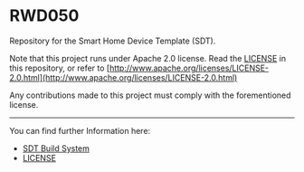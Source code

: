# RWD050

Repository for the Smart Home Device Template (SDT).

Note that this project runs under Apache 2.0 license. Read the [LICENSE](LICENSE) in this repository, or refer to [http://www.apache.org/licenses/LICENSE-2.0.html](http://www.apache.org/licenses/LICENSE-2.0.html)

Any contributions made to this project must comply with the forementioned license.

---

You can find further Information here:

- [SDT Build System](SDT%20Build%20System.md)
- [LICENSE](LICENSE)

